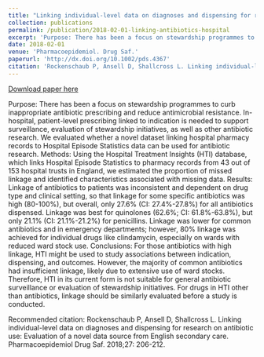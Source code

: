 ```yaml
---
title: "Linking individual-level data on diagnoses and dispensing for research on antibiotic use: Evaluation of a novel data source from English secondary care"
collection: publications
permalink: /publication/2018-02-01-linking-antibiotics-hospital
excerpt: 'Purpose: There has been a focus on stewardship programmes to curb inappropriate antibiotic prescribing and reduce antimicrobial resistance. In-hospital, patient-level prescribing linked to indication is needed to support surveillance, evaluation of stewardship initiatives, as well as other antibiotic research. We evaluated whether a novel dataset linking hospital pharmacy records to Hospital Episode Statistics data can be used for antibiotic research. Methods: Using the Hospital Treatment Insights (HTI) database, which links Hospital Episode Statistics to pharmacy records from 43 out of 153 hospital trusts in England, we estimated the proportion of missed linkage and identified characteristics associated with missing data. Results: Linkage of antibiotics to patients was inconsistent and dependent on drug type and clinical setting, so that linkage for some specific antibiotics was high (80-100%), but overall, only 27.6% (CI: 27.4%-27.8%) for all antibiotics dispensed. Linkage was best for quinolones (62.6%; CI: 61.8%-63.8%), but only 21.1% (CI: 21.1%-21.2%) for penicillins. Linkage was lower for common antibiotics and in emergency departments; however, 80% linkage was achieved for individual drugs like clindamycin, especially on wards with reduced ward stock use. Conclusions: For those antibiotics with high linkage, HTI might be used to study associations between indication, dispensing, and outcomes. However, the majority of common antibiotics had insufficient linkage, likely due to extensive use of ward stocks. Therefore, HTI in its current form is not suitable for general antibiotic surveillance or evaluation of stewardship initiatives. For drugs in HTI other than antibiotics, linkage should be similarly evaluated before a study is conducted.'
date: 2018-02-01
venue: 'Pharmacoepidemiol. Drug Saf.'
paperurl: 'http://dx.doi.org/10.1002/pds.4367'
citation: 'Rockenschaub P, Ansell D, Shallcross L. Linking individual-level data on diagnoses and dispensing for research on antibiotic use: Evaluation of a novel data source from English secondary care. Pharmacoepidemiol Drug Saf. 2018;27: 206-212.'
---
```


<a href='http://dx.doi.org/10.1002/pds.4367'>Download paper here</a>

Purpose: There has been a focus on stewardship programmes to curb inappropriate antibiotic prescribing and reduce antimicrobial resistance. In-hospital, patient-level prescribing linked to indication is needed to support surveillance, evaluation of stewardship initiatives, as well as other antibiotic research. We evaluated whether a novel dataset linking hospital pharmacy records to Hospital Episode Statistics data can be used for antibiotic research. Methods: Using the Hospital Treatment Insights (HTI) database, which links Hospital Episode Statistics to pharmacy records from 43 out of 153 hospital trusts in England, we estimated the proportion of missed linkage and identified characteristics associated with missing data. Results: Linkage of antibiotics to patients was inconsistent and dependent on drug type and clinical setting, so that linkage for some specific antibiotics was high (80-100%), but overall, only 27.6% (CI: 27.4%-27.8%) for all antibiotics dispensed. Linkage was best for quinolones (62.6%; CI: 61.8%-63.8%), but only 21.1% (CI: 21.1%-21.2%) for penicillins. Linkage was lower for common antibiotics and in emergency departments; however, 80% linkage was achieved for individual drugs like clindamycin, especially on wards with reduced ward stock use. Conclusions: For those antibiotics with high linkage, HTI might be used to study associations between indication, dispensing, and outcomes. However, the majority of common antibiotics had insufficient linkage, likely due to extensive use of ward stocks. Therefore, HTI in its current form is not suitable for general antibiotic surveillance or evaluation of stewardship initiatives. For drugs in HTI other than antibiotics, linkage should be similarly evaluated before a study is conducted.

Recommended citation: Rockenschaub P, Ansell D, Shallcross L. Linking individual-level data on diagnoses and dispensing for research on antibiotic use: Evaluation of a novel data source from English secondary care. Pharmacoepidemiol Drug Saf. 2018;27: 206-212.